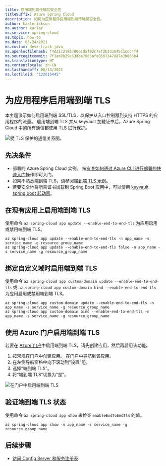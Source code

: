 ```yaml
---
title: 启用端到端传输层安全性
titleSuffix: Azure Spring Cloud
description: 如何为应用程序启用端到端传输层安全性。
author: karlerickson
ms.author: karler
ms.service: spring-cloud
ms.topic: how-to
ms.date: 03/24/2021
ms.custom: devx-track-java
ms.openlocfilehash: f4d21c2186706bcdaf92c7ef2b3d3b45c1ccc4f4
ms.sourcegitcommit: 7f3ed8b29e63dbe7065afa8597347887a3b866b4
ms.translationtype: HT
ms.contentlocale: zh-CN
ms.lasthandoff: 08/13/2021
ms.locfileid: "122015445"
---
```

# <a name="enable-end-to-end-tls-for-an-application"></a>为应用程序启用端到端 TLS

本主题演示如何启用端到端 SSL/TLS，以保护从入口控制器到支持 HTTPS 的应用程序的流量。 启用端到端 TLS 并从 keyvault 加载证书后，Azure Spring Cloud 中的所有通信都使用 TLS 进行保护。

![受 TLS 保护的通信关系图。](media/enable-end-to-end-tls/secured-tls.png)

## <a name="prerequisites"></a>先决条件

- 部署的 Azure Spring Cloud 实例。 按[有关如何通过 Azure CLI 进行部署的快速入门](./quickstart.md)操作即可入门。
- 如果不熟悉端到端 TLS，请参阅[端到端 TLS 示例](https://github.com/Azure-Samples/spring-boot-secure-communications-using-end-to-end-tls-ssl)。
- 若要安全地将所需证书加载到 Spring Boot 应用中，可以使用 [keyvault spring boot 起动器](https://github.com/Azure/azure-sdk-for-java/tree/master/sdk/spring/azure-spring-boot-starter-keyvault-certificates)。

## <a name="enable-end-to-end-tls-on-an-existing-app"></a>在现有应用上启用端到端 TLS

使用命令 `az spring-cloud app update --enable-end-to-end-tls` 为应用启用或禁用端到端 TLS。

```azurecli
az spring-cloud app update --enable-end-to-end-tls -n app_name -s service_name -g resource_group_name
az spring-cloud app update --enable-end-to-end-tls false -n app_name -s service_name -g resource_group_name
```

## <a name="enable-end-to-end-tls-when-you-bind-custom-domain"></a>绑定自定义域时启用端到端 TLS

使用命令 `az spring-cloud app custom-domain update --enable-end-to-end-tls` 或 `az spring-cloud app custom-domain bind --enable-end-to-end-tls` 为应用启用或禁用端到端 TLS。

```azurecli
az spring-cloud app custom-domain update --enable-end-to-end-tls -n app_name -s service_name -g resource_group_name
az spring-cloud app custom-domain bind --enable-end-to-end-tls -n app_name -s service_name -g resource_group_name
```

## <a name="enable-end-to-end-tls-using-azure-portal"></a>使用 Azure 门户启用端到端 TLS
若要在 [Azure 门户](https://portal.azure.com/)中启用端到端 TLS，请先创建应用，然后再启用该功能。

1. 按常规在门户中创建应用。 在门户中导航到该应用。
2. 在左侧导航窗格中向下滚动到“设置”组。
3. 选择“端到端 TLS”。
4. 将“端到端 TLS”切换为“是”。

![在门户中启用端到端 TLS](./media/enable-end-to-end-tls/enable-tls.png)

## <a name="verify-end-to-end-tls-status"></a>验证端到端 TLS 状态

使用命令 `az spring-cloud app show` 来检查 `enableEndToEndTls` 的值。

```azurecli
az spring-cloud app show -n app_name -s service_name -g resource_group_name
```

## <a name="next-steps"></a>后续步骤

* [访问 Config Server 和服务注册表](how-to-access-data-plane-azure-ad-rbac.md)
